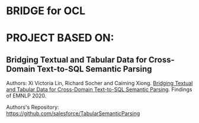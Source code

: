 # BRIDGE for OCL



# PROJECT BASED ON: 
## Bridging Textual and Tabular Data for Cross-Domain Text-to-SQL Semantic Parsing

Authors:
Xi Victoria Lin, Richard Socher and Caiming Xiong. [Bridging Textual and Tabular Data for Cross-Domain Text-to-SQL Semantic Parsing](https://arxiv.org/abs/2012.12627). Findings of EMNLP 2020.

Authors's Repository:
https://github.com/salesforce/TabularSemanticParsing